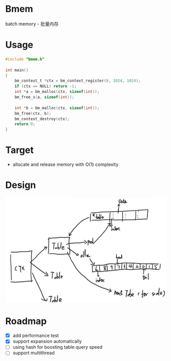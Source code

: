 # Bmem
batch memory - 批量内存

# Usage
```c
#include "bmem.h"

int main()
{
    bm_context_t *ctx = bm_context_register(8, 1024, 1024);
    if (ctx == NULL) return -1;
    int *a = bm_malloc(ctx, sizeof(int));
    bm_free_s(a, sizeof(int));

    int *b = bm_malloc(ctx, sizeof(int));
    bm_free(ctx, b);
    bm_context_destroy(ctx);
    return 0;
}
```

# Target
- allocate and release memory with O(1) complexity

# Design
![Design](design.png)

# Roadmap
- [x] add performance test
- [x] support expansion automatically
- [ ] using hash for boosting table query speed
- [ ] support multithread
